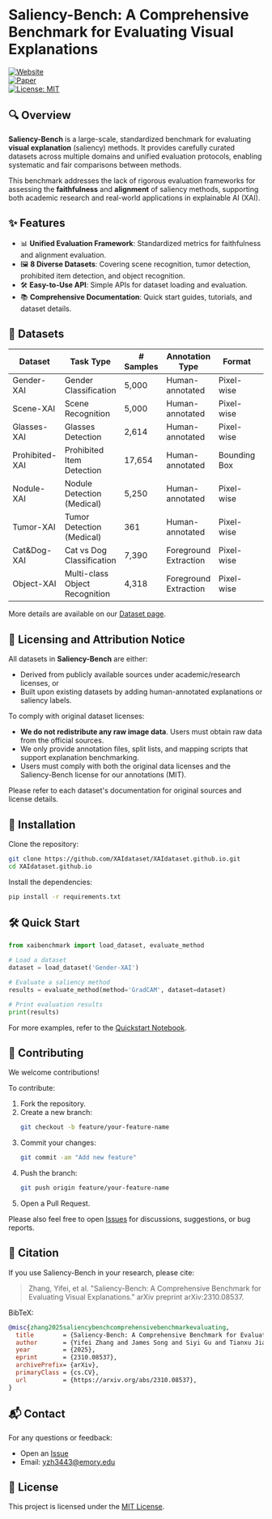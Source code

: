 
# Saliency-Bench: A Comprehensive Benchmark for Evaluating Visual Explanations

[![Website](https://img.shields.io/badge/Website-XAIdataset.github.io-blue)](https://xaidataset.github.io/)  
[![Paper](https://img.shields.io/badge/Paper-arXiv%3A2310.08537-red)](https://arxiv.org/abs/2310.08537)  
[![License: MIT](https://img.shields.io/badge/License-MIT-yellow.svg)](LICENSE)

## 🔍 Overview

**Saliency-Bench** is a large-scale, standardized benchmark for evaluating **visual explanation** (saliency) methods. It provides carefully curated datasets across multiple domains and unified evaluation protocols, enabling systematic and fair comparisons between methods.

This benchmark addresses the lack of rigorous evaluation frameworks for assessing the **faithfulness** and **alignment** of saliency methods, supporting both academic research and real-world applications in explainable AI (XAI).

## ✨ Features

- 📊 **Unified Evaluation Framework**: Standardized metrics for faithfulness and alignment evaluation.  
- 🖼️ **8 Diverse Datasets**: Covering scene recognition, tumor detection, prohibited item detection, and object recognition.  
- 🛠️ **Easy-to-Use API**: Simple APIs for dataset loading and evaluation.  
- 📚 **Comprehensive Documentation**: Quick start guides, tutorials, and dataset details.

## 📂 Datasets

| Dataset            | Task Type                    | # Samples | Annotation Type        | Format        | Balanced | Counterfactuals |
|--------------------|------------------------------|-----------|------------------------|---------------|----------|-----------------|
| Gender-XAI         | Gender Classification        | 5,000     | Human-annotated        | Pixel-wise    | Yes      | Yes             |
| Scene-XAI          | Scene Recognition            | 5,000     | Human-annotated        | Pixel-wise    | Yes      | Yes             |
| Glasses-XAI        | Glasses Detection            | 2,614     | Human-annotated        | Pixel-wise    | Yes      | No              |
| Prohibited-XAI     | Prohibited Item Detection    | 17,654    | Human-annotated        | Bounding Box  | Yes      | No              |
| Nodule-XAI         | Nodule Detection (Medical)   | 5,250     | Human-annotated        | Pixel-wise    | Yes      | No              |
| Tumor-XAI          | Tumor Detection (Medical)    | 361       | Human-annotated        | Pixel-wise    | No       | No              |
| Cat&Dog-XAI        | Cat vs Dog Classification    | 7,390     | Foreground Extraction  | Pixel-wise    | No       | No              |
| Object-XAI         | Multi-class Object Recognition | 4,318   | Foreground Extraction  | Pixel-wise    | No       | No              |


More details are available on our [Dataset page](https://xaidataset.github.io/dataset/).

## 📢 Licensing and Attribution Notice

All datasets in **Saliency-Bench** are either:
- Derived from publicly available sources under academic/research licenses, or
- Built upon existing datasets by adding human-annotated explanations or saliency labels.

To comply with original dataset licenses:
- **We do not redistribute any raw image data**. Users must obtain raw data from the official sources.
- We only provide annotation files, split lists, and mapping scripts that support explanation benchmarking.
- Users must comply with both the original data licenses and the Saliency-Bench license for our annotations (MIT).

Please refer to each dataset's documentation for original sources and license details.

## 🚀 Installation

Clone the repository:

```bash
git clone https://github.com/XAIdataset/XAIdataset.github.io.git
cd XAIdataset.github.io
```

Install the dependencies:

```bash
pip install -r requirements.txt
```

## 🛠️ Quick Start

```python
from xaibenchmark import load_dataset, evaluate_method

# Load a dataset
dataset = load_dataset('Gender-XAI')

# Evaluate a saliency method
results = evaluate_method(method='GradCAM', dataset=dataset)

# Print evaluation results
print(results)
```

For more examples, refer to the [Quickstart Notebook](https://github.com/XAIdataset/XAIdataset.github.io/blob/main/quickstart.ipynb).

## 🤝 Contributing

We welcome contributions!

To contribute:

1. Fork the repository.  
2. Create a new branch:
   ```bash
   git checkout -b feature/your-feature-name
   ```
3. Commit your changes:
   ```bash
   git commit -am "Add new feature"
   ```
4. Push the branch:
   ```bash
   git push origin feature/your-feature-name
   ```
5. Open a Pull Request.

Please also feel free to open [Issues](https://github.com/XAIdataset/XAIdataset.github.io/issues) for discussions, suggestions, or bug reports.

## 📄 Citation

If you use Saliency-Bench in your research, please cite:

> Zhang, Yifei, et al. "Saliency-Bench: A Comprehensive Benchmark for Evaluating Visual Explanations." arXiv preprint arXiv:2310.08537.

BibTeX:

```bibtex
@misc{zhang2025saliencybenchcomprehensivebenchmarkevaluating,
  title        = {Saliency-Bench: A Comprehensive Benchmark for Evaluating Visual Explanations},
  author       = {Yifei Zhang and James Song and Siyi Gu and Tianxu Jiang and Bo Pan and Guangji Bai and Liang Zhao},
  year         = {2025},
  eprint       = {2310.08537},
  archivePrefix= {arXiv},
  primaryClass = {cs.CV},
  url          = {https://arxiv.org/abs/2310.08537},
}
```

## 📬 Contact

For any questions or feedback:

- Open an [Issue](https://github.com/XAIdataset/XAIdataset.github.io/issues)  
- Email: yzh3443@emory.edu

## 📝 License

This project is licensed under the [MIT License](LICENSE).
